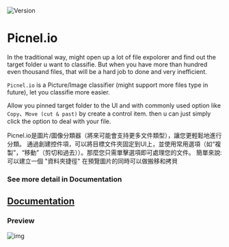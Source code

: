 ![Version](https://img.shields.io/badge/Version-1.0.8-brightgreen)
# Picnel.io


In the traditional way, might open up a lot of file expolorer and find out the target folder u want to classifie. But when you have more than hundred even thousand files, that will be a hard job to done and very inefficient.

`Picnel.io` is a Picture/Image classifier (might support more files type in future), let you classifie more easier.

Allow you pinned target folder to the UI and with commonly used option like `Copy`、`Move (cut & past)` by create a control item. then u can just simply click the option to deal with your file.


Picnel.io是圖片/圖像分類器（將來可能會支持更多文件類型），讓您更輕鬆地進行分類。  通過創建控件項，可以將目標文件夾固定到UI上，並使用常用選項（如“複製”，“移動”（剪切和過去））。那麼您只需單擊選項即可處理您的文件。
簡單來說: 可以建立一個 "資料夾捷徑" 在預覽圖片的同時可以做搬移和拷貝


### See more detail in Documentation
## [Documentation](https://proladon.gitbook.io/picnel-io/)

### Preview
![img](https://github.com/Proladon/Picnel.io/blob/master/preview/demo_00.gif)
